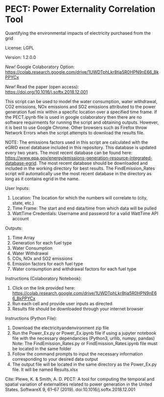 # PECT: Power Externality Correlation Tool
Quantifying the environmental impacts of electricity purchased from the grid

License: LGPL

Version: 1.2.0.0

*New!* Google Colaboratory Option: https://colab.research.google.com/drive/1UWDTphLkr8tja5R0HPN9nE66_8kPPYCx
       
*New!* Read the paper (open access): https://doi.org/10.1016/j.softx.2018.12.001

This script can be used to model the water consumption, water withdrawal, CO2 emissions, NOx emissions and SO2 emissions attributed to the power generation fuel mix within a specific location over a specified time frame. If the PECT.ipynb file is used in google colaboratory then there are no software requirments for running the script and obtaining outputs. However, it is best to use Google Chrome. Other browsers such as Firefox throw Network Errors when the script attempts to download the results file.

NOTE: The emissions factors used in this script are calculated with the eGRID excel database included in this repository. This database is updated every two years. The most recent database can be found here: https://www.epa.gov/energy/emissions-generation-resource-integrated-database-egrid. The most recent database should be downloaded and included in the working directory for best results. The FindEmission_Rates script will automatically use the most recent database in the directory as long as it contains egrid in the name.

User Inputs:
1) Location: The location for which the numbers will correlate to (city, state, etc.)
2) Time Frame: The start and end data/time from which data will be pulled
3) WattTime Credentials: Username and password for a valid WattTime API account

Outputs:
1) Time Array
2) Generation for each fuel type
3) Water Consumption
4) Water Withdrawal
5) COs, NOx and SO2 emissions
6) Emission factors for each fuel type
7) Water consumption and withdrawal factors for each fuel type

Instructions (Colaboratory Notebook):
1) Click on the link provided here: https://colab.research.google.com/drive/1UWDTphLkr8tja5R0HPN9nE66_8kPPYCx
2) Run each cell and provide user inputs as directed
3) Results file should be downloaded through your internet browser

Instructions (Python File):
1) Download the electricityandenvironment zip file
2) Run the Power_Ex.py or Power_Ex.ipynb file if using a jupyter notebook file with the necessary dependancies (Python3, urllib, numpy, pandas)
   Note: The FindEmission_Rates.py or FindEmission_Rates.ipynb file must be located in the same folder
3) Follow the command prompts to input the necessary information corresponding to your desired data output
4) The output file will be located in the same directory as the Power_Ex.py file. It will be named Results.xlsx

Cite: Plewe, K. & Smith, A. D. PECT: A tool for computing the temporal and spatial variation of externalities related to power generation in the United States. SoftwareX 9, 61–67 (2019). doi:10.1016/j.softx.2018.12.001
